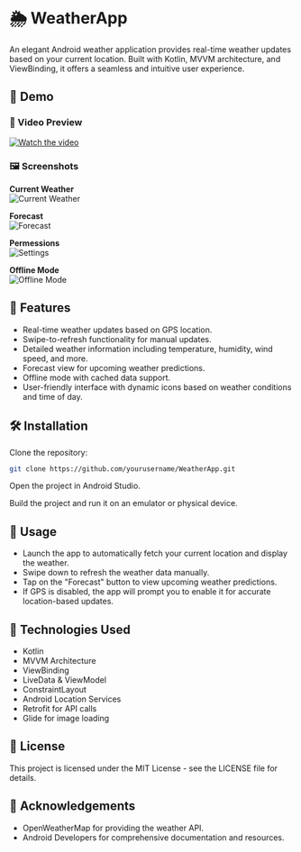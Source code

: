 
# 🌦️ WeatherApp

An elegant Android weather application provides real-time weather updates based on your current location. Built with Kotlin, MVVM architecture, and ViewBinding, it offers a seamless and intuitive user experience.

## 📸 Demo

### 🎥 Video Preview
[![Watch the video](https://github.com/kareemessam09/WeatherApp/blob/master/video_thumbnail.png?raw=true)](https://github.com/kareemessam09/WeatherApp/blob/master/weatherApp_1.mp4)

### 🖼️ Screenshots

**Current Weather**  
![Current Weather](https://github.com/kareemessam09/WeatherApp/blob/master/Screenshot_1.png?raw=true)

**Forecast**  
![Forecast](https://github.com/kareemessam09/WeatherApp/blob/master/Screenshot_2.png?raw=true)

**Permessions**  
![Settings](https://github.com/kareemessam09/WeatherApp/blob/master/Screenshot_3.png?raw=true)

**Offline Mode**  
![Offline Mode](https://github.com/kareemessam09/WeatherApp/blob/master/Screenshot_4.png?raw=true)

## 🚀 Features

- Real-time weather updates based on GPS location.
- Swipe-to-refresh functionality for manual updates.
- Detailed weather information including temperature, humidity, wind speed, and more.
- Forecast view for upcoming weather predictions.
- Offline mode with cached data support.
- User-friendly interface with dynamic icons based on weather conditions and time of day.

## 🛠️ Installation

Clone the repository:

```bash
git clone https://github.com/yourusername/WeatherApp.git
```

Open the project in Android Studio.

Build the project and run it on an emulator or physical device.

## 📱 Usage

- Launch the app to automatically fetch your current location and display the weather.
- Swipe down to refresh the weather data manually.
- Tap on the "Forecast" button to view upcoming weather predictions.
- If GPS is disabled, the app will prompt you to enable it for accurate location-based updates.

## 🧰 Technologies Used

- Kotlin
- MVVM Architecture
- ViewBinding
- LiveData & ViewModel
- ConstraintLayout
- Android Location Services
- Retrofit for API calls
- Glide for image loading

## 🧾 License

This project is licensed under the MIT License - see the LICENSE file for details.

## 🙌 Acknowledgements

- OpenWeatherMap for providing the weather API.
- Android Developers for comprehensive documentation and resources.
